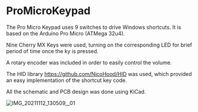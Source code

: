 # ProMicroKeypad

The Pro Micro Keypad uses 9 switches to drive Windows shortcuts.
It is based on the Arduino Pro Micro (ATMega 32u4).

Nine Cherry MX Keys were used, turning on the corresponding LED for brief period of time once the ky is pressed.

A rotary encoder was included in order to easily control the volume.

The HID library https://github.com/NicoHood/HID was used, which provided an easy implementation of the shortcut key code.

All the schematic and PCB design was done using KiCad.

![IMG_20211112_130509__01](https://user-images.githubusercontent.com/40772357/141386648-0b74f1af-5522-4a60-b79d-7141d7ba0363.jpg)
